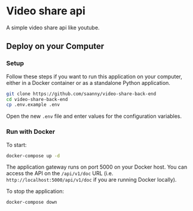 # Video share api  

A simple video share api like youtube.


## Deploy on your Computer

### Setup

Follow these steps if you want to run this application on your computer, either
in a Docker container or as a standalone Python application.

```bash
git clone https://github.com/saanny/video-share-back-end
cd video-share-back-end 
cp .env.example .env
```

Open the new `.env` file and enter values for the configuration variables.

### Run with Docker

To start:

```bash
docker-compose up -d
```

The application gateway runs on port 5000 on your Docker host. You can access the API
on the `/api/v1/doc` URL (i.e. `http://localhost:5000/api/v1/doc` if you are
running Docker locally).

To stop the application:

```bash
docker-compose down
```
